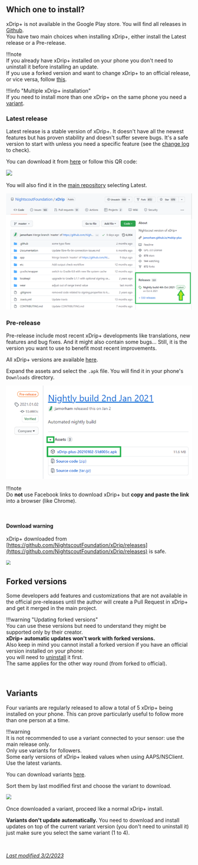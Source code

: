 ## Which one to install?

xDrip+ is not available in the Google Play store. You will find all releases in [Github](https://github.com/NightscoutFoundation/xDrip/releases).  
You have two main choices when installing xDrip+, either install the Latest release or a Pre-release.

!!!note  
    If you already have xDrip+ installed on your phone you don't need to uninstall it before installing an update.  
    If you use a forked version and want to change xDrip+ to an official release, or vice versa, follow [this](../../troubleshoot/reinstall/).

!!!info "Multiple xDrip+ installation"  
    If you need to install more than one xDrip+ on the same phone you need a [variant](#variants).

### Latest release

Latest release is a stable version of xDrip+. It doesn't have all the newest features but has proven stability and doesn't suffer severe bugs. It's a safe version to start with unless you need a specific feature (see the [change log](../../changelog) to check).

You can download it from [here](https://xdrip-plus-updates.appspot.com/stable/xdrip-plus-latest.apk) or follow this QR code:

<img src="https://jamorham.github.io/images/download-xdrip-plus-qr-code-120.png" />

You will also find it in the [main repository](https://github.com/NightscoutFoundation/xDrip) selecting Latest.

<img src="../images/GitHubLatest.png" style="zoom:75%;" />

### Pre-release

Pre-release include most recent xDrip+ developments like translations, new features and bug fixes. And it might also contain some bugs... Still, it is the version you want to use to benefit most recent improvements.

All xDrip+ versions are available [here](https://github.com/NightscoutFoundation/xDrip/releases).

Expand the assets and select the `.apk` file. You will find it in your phone's `Downloads` directory.

<img src="../images/Install01.png" style="zoom:90%;" />

!!!note  
    Do **not** use Facebook links to download xDrip+ but **copy and paste the link** into a browser (like Chrome).

</br>

#### Download warning

xDrip+ downloaded from [https://github.com/NightscoutFoundation/xDrip/releases](https://github.com/NightscoutFoundation/xDrip/releases) is safe.

<img src="../images/Install46.png" style="zoom:75%;" />

</br>

## Forked versions

Some developers add features and customizations that are not available in the official pre-releases until the author will create a Pull Request in xDrip+ and get it merged in the main project.

!!!warning "Updating forked versions"  
    You can use these versions but need to understand they might be supported only by their creator.  
    **xDrip+ automatic updates won't work with forked versions.**  
    Also keep in mind you cannot install a forked version if you have an official version installed on your phone:  
    you will need to [uninstall](../../troubleshoot/reinstall/) it first.  
    The same applies for the other way round (from forked to official).

</br>

## Variants

Four variants are regularly released to allow a total of 5 xDrip+ being installed on your phone. This can prove particularly useful to follow more than one person at a time.

!!!warning  
    It is not recommended to use a variant connected to your sensor: use the main release only.  
    Only use variants for followers.  
    Some early versions of xDrip+ leaked values when using AAPS/NSClient. Use the latest variants.

You can download variants [here](https://drive.google.com/drive/folders/0B6mvYVNVC-fOWkxnVF80dlFabjQ?resourcekey=0-ebguuiPuB1wUI9Rp2zjMNg).

Sort them by last modified first and choose the variant to download.

<img src="../images/Variant.png" style="zoom:90%;" />

Once downloaded a variant, proceed like a normal xDrip+ install.

**Variants don't update automatically.** You need to download and install updates on top of the current variant version (you don't need to uninstall it) just make sure you select the same variant (1 to 4).

</br>

[*Last modified 3/2/2023*](https://github.com/NightscoutFoundation/xDrip/releases/tag/2023.02.26)
